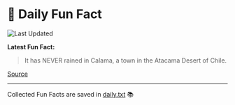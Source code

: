 # 🌟 Daily Fun Fact

![Last Updated](https://img.shields.io/badge/Last_Updated-2025_05_12-blue?style=flat-square)

**Latest Fun Fact:**

> It has NEVER rained in Calama, a town in the Atacama Desert of Chile.

[Source](http://www.djtech.net/humor/useless_facts.htm)

---

Collected Fun Facts are saved in [daily.txt](daily.txt) 📚
